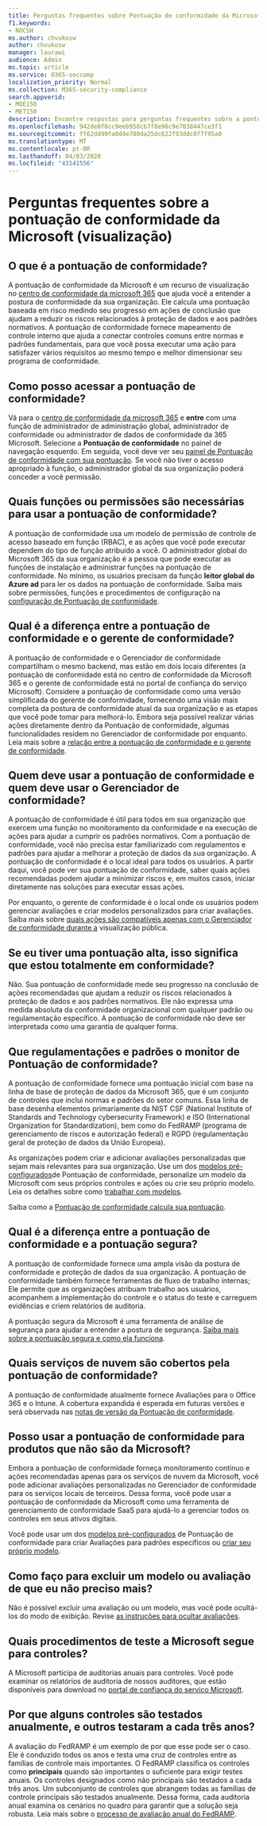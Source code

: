 ```yaml
---
title: Perguntas frequentes sobre Pontuação de conformidade da Microsoft
f1.keywords:
- NOCSH
ms.author: chvukosw
author: chvukosw
manager: laurawi
audience: Admin
ms.topic: article
ms.service: O365-seccomp
localization_priority: Normal
ms.collection: M365-security-compliance
search.appverid:
- MOE150
- MET150
description: Encontre respostas para perguntas frequentes sobre a pontuação de conformidade da Microsoft, que ajuda as organizações a simplificar e automatizar avaliações de risco.
ms.openlocfilehash: 942de8f8cc9eeb958cb7f8e96c9e7038447ce3f1
ms.sourcegitcommit: ff62dd99fa0d4e780da25dc622f93ddc8f7f95a0
ms.translationtype: MT
ms.contentlocale: pt-BR
ms.lasthandoff: 04/03/2020
ms.locfileid: "43141556"
---
```

# <a name="microsoft-compliance-score-preview-frequently-asked-questions"></a>Perguntas frequentes sobre a pontuação de conformidade da Microsoft (visualização)

## <a name="what-is-compliance-score"></a>O que é a pontuação de conformidade?

A pontuação de conformidade da Microsoft é um recurso de visualização no [centro de conformidade da microsoft 365](microsoft-365-compliance-center.md) que ajuda você a entender a postura de conformidade da sua organização. Ele calcula uma pontuação baseada em risco medindo seu progresso em ações de conclusão que ajudam a reduzir os riscos relacionados à proteção de dados e aos padrões normativos. A pontuação de conformidade fornece mapeamento de controle interno que ajuda a conectar controles comuns entre normas e padrões fundamentais, para que você possa executar uma ação para satisfazer vários requisitos ao mesmo tempo e melhor dimensionar seu programa de conformidade.

## <a name="how-do-i-access-compliance-score"></a>Como posso acessar a pontuação de conformidade?

Vá para o [centro de conformidade da microsoft 365](https://compliance.microsoft.com/) e **entre** com uma função de administrador de administração global, administrador de conformidade ou administrador de dados de conformidade da 365 Microsoft. Selecione a **Pontuação de conformidade** no painel de navegação esquerdo. Em seguida, você deve ver seu [painel de Pontuação de conformidade com sua pontuação](compliance-score-setup.md#understand-the-compliance-score-dashboard). Se você não tiver o acesso apropriado à função, o administrador global da sua organização poderá conceder a você permissão.

## <a name="what-roles-or-permissions-are-needed-to-use-compliance-score"></a>Quais funções ou permissões são necessárias para usar a pontuação de conformidade?

A pontuação de conformidade usa um modelo de permissão de controle de acesso baseado em função (RBAC), e as ações que você pode executar dependem do tipo de função atribuído a você. O administrador global do Microsoft 365 da sua organização é a pessoa que pode executar as funções de instalação e administrar funções na pontuação de conformidade. No mínimo, os usuários precisam da função **leitor global do Azure ad** para ler os dados na pontuação de conformidade. Saiba mais sobre permissões, funções e procedimentos de configuração na [configuração de Pontuação de conformidade](compliance-score-setup.md).

## <a name="what-is-the-difference-between-compliance-score-and-compliance-manager"></a>Qual é a diferença entre a pontuação de conformidade e o gerente de conformidade?

A pontuação de conformidade e o Gerenciador de conformidade compartilham o mesmo backend, mas estão em dois locais diferentes (a pontuação de conformidade está no centro de conformidade da Microsoft 365 e o gerente de conformidade está no portal de confiança do serviço Microsoft). Considere a pontuação de conformidade como uma versão simplificada do gerente de conformidade, fornecendo uma visão mais completa da postura de conformidade atual da sua organização e as etapas que você pode tomar para melhorá-lo. Embora seja possível realizar várias ações diretamente dentro da Pontuação de conformidade, algumas funcionalidades residem no Gerenciador de conformidade por enquanto. Leia mais sobre a [relação entre a pontuação de conformidade e o gerente de conformidade](compliance-score.md#relationship-to-compliance-manager).

## <a name="who-should-use-compliance-score-and-who-should-use-compliance-manager"></a>Quem deve usar a pontuação de conformidade e quem deve usar o Gerenciador de conformidade?

A pontuação de conformidade é útil para todos em sua organização que exercem uma função no monitoramento da conformidade e na execução de ações para ajudar a cumprir os padrões normativos. Com a pontuação de conformidade, você não precisa estar familiarizado com regulamentos e padrões para ajudar a melhorar a proteção de dados da sua organização. A pontuação de conformidade é o local ideal para todos os usuários. A partir daqui, você pode ver sua pontuação de conformidade, saber quais ações recomendadas podem ajudar a minimizar riscos e, em muitos casos, iniciar diretamente nas soluções para executar essas ações.

Por enquanto, o gerente de conformidade é o local onde os usuários podem gerenciar avaliações e criar modelos personalizados para criar avaliações. Saiba mais sobre [quais ações são compatíveis apenas com o Gerenciador de conformidade durante a](compliance-score-release-notes.md#compliance-score-relationship-to-compliance-manager) visualização pública.

## <a name="if-i-have-a-high-score-does-it-mean-im-fully-compliant"></a>Se eu tiver uma pontuação alta, isso significa que estou totalmente em conformidade?

Não. Sua pontuação de conformidade mede seu progresso na conclusão de ações recomendadas que ajudam a reduzir os riscos relacionados à proteção de dados e aos padrões normativos. Ele não expressa uma medida absoluta da conformidade organizacional com qualquer padrão ou regulamentação específico. A pontuação de conformidade não deve ser interpretada como uma garantia de qualquer forma.

## <a name="what-regulations-and-standards-does-compliance-score-monitor"></a>Que regulamentações e padrões o monitor de Pontuação de conformidade?

A pontuação de conformidade fornece uma pontuação inicial com base na linha de base de proteção de dados da Microsoft 365, que é um conjunto de controles que inclui normas e padrões do setor comuns. Essa linha de base desenha elementos primariamente da NIST CSF (National Institute of Standards and Technology cybersecurity Framework) e ISO (International Organization for Standardization), bem como do FedRAMP (programa de gerenciamento de riscos e autorização federal) e RGPD (regulamentação geral de proteção de dados da União Europeia).

As organizações podem criar e adicionar avaliações personalizadas que sejam mais relevantes para sua organização. Use um dos [modelos pré-configurados](compliance-score.md#templates)de Pontuação de conformidade, personalize um modelo da Microsoft com seus próprios controles e ações ou crie seu próprio modelo. Leia os detalhes sobre como [trabalhar com modelos](working-with-compliance-manager.md#templates).

Saiba como a [Pontuação de conformidade calcula sua pontuação](compliance-score-methodology.md).

## <a name="what-is-the-difference-between-compliance-score-and-secure-score"></a>Qual é a diferença entre a pontuação de conformidade e a pontuação segura?

A pontuação de conformidade fornece uma ampla visão da postura de conformidade e proteção de dados da sua organização. A pontuação de conformidade também fornece ferramentas de fluxo de trabalho internas; Ele permite que as organizações atribuam trabalho aos usuários, acompanhem a implementação do controle e o status do teste e carreguem evidências e criem relatórios de auditoria.

A pontuação segura da Microsoft é uma ferramenta de análise de segurança para ajudar a entender a postura de segurança. [Saiba mais sobre a pontuação segura e como ela funciona](../security/mtp/microsoft-secure-score.md).

## <a name="which-cloud-services-are-covered-by-compliance-score"></a>Quais serviços de nuvem são cobertos pela pontuação de conformidade?

A pontuação de conformidade atualmente fornece Avaliações para o Office 365 e o Intune. A cobertura expandida é esperada em futuras versões e será observada nas [notas de versão da Pontuação de conformidade](compliance-score-release-notes.md).

## <a name="can-i-use-compliance-score-for-non-microsoft-products"></a>Posso usar a pontuação de conformidade para produtos que não são da Microsoft?

Embora a pontuação de conformidade forneça monitoramento contínuo e ações recomendadas apenas para os serviços de nuvem da Microsoft, você pode adicionar avaliações personalizadas no Gerenciador de conformidade para os serviços locais de terceiros. Dessa forma, você pode usar a pontuação de conformidade da Microsoft como uma ferramenta de gerenciamento de conformidade SaaS para ajudá-lo a gerenciar todos os controles em seus ativos digitais.

Você pode usar um dos [modelos pré-configurados](compliance-score.md#templates) de Pontuação de conformidade para criar Avaliações para padrões específicos ou [criar seu próprio modelo](working-with-compliance-manager.md#create-a-template).

## <a name="how-do-i-delete-a-template-or-assessment-i-no-longer-need"></a>Como faço para excluir um modelo ou avaliação de que eu não preciso mais?

Não é possível excluir uma avaliação ou um modelo, mas você pode ocultá-los do modo de exibição. Revise [as instruções para ocultar avaliações](working-with-compliance-manager.md#hide-a-template-or-an-assessment).

## <a name="what-test-procedures-does-microsoft-follow-for-controls"></a>Quais procedimentos de teste a Microsoft segue para controles?

A Microsoft participa de auditorias anuais para controles. Você pode examinar os relatórios de auditoria de nossos auditores, que estão disponíveis para download no [portal de confiança do serviço Microsoft](https://servicetrust.microsoft.com/ViewPage/MSComplianceGuideV3).

## <a name="why-are-some-controls-tested-annually-and-others-tested-every-three-years"></a>Por que alguns controles são testados anualmente, e outros testaram a cada três anos?

A avaliação do FedRAMP é um exemplo de por que esse pode ser o caso. Ele é conduzido todos os anos e testa uma cruz de controles entre as famílias de controle mais importantes. O FedRAMP classifica os controles como **principais** quando são importantes o suficiente para exigir testes anuais. Os controles designados como não principais são testados a cada três anos. Um subconjunto de controles que abrangem todas as famílias de controle principais são testados anualmente. Dessa forma, cada auditoria anual examina os cenários no quadro para garantir que a solução seja robusta. Leia mais sobre o [processo de avaliação anual do FedRAMP](https://www.fedramp.gov/annual-assessment-guidance/).
